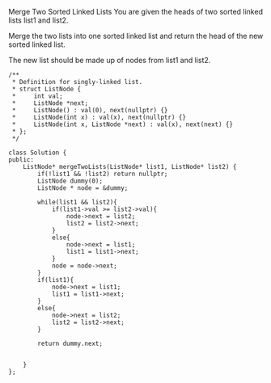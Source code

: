 Merge Two Sorted Linked Lists
You are given the heads of two sorted linked lists list1 and list2.

Merge the two lists into one sorted linked list and return the head of the new sorted linked list.

The new list should be made up of nodes from list1 and list2.

```
/**
 * Definition for singly-linked list.
 * struct ListNode {
 *     int val;
 *     ListNode *next;
 *     ListNode() : val(0), next(nullptr) {}
 *     ListNode(int x) : val(x), next(nullptr) {}
 *     ListNode(int x, ListNode *next) : val(x), next(next) {}
 * };
 */

class Solution {
public:
    ListNode* mergeTwoLists(ListNode* list1, ListNode* list2) {
        if(!list1 && !list2) return nullptr;
        ListNode dummy(0);
        ListNode * node = &dummy;

        while(list1 && list2){
            if(list1->val >= list2->val){
                node->next = list2;
                list2 = list2->next;
            }
            else{
                node->next = list1;
                list1 = list1->next;
            }
            node = node->next;
        }
        if(list1){
            node->next = list1;
            list1 = list1->next;
        }
        else{
            node->next = list2;
            list2 = list2->next;
        }

        return dummy.next;


    }
};
```

